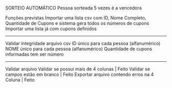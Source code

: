 SORTEIO AUTOMÁTICO
Pessoa sorteada 5 vezes é a vencedora

Funções previstas
Importar uma lista csv com ID, Nome Completo, Quantidade de Cupons e sistema gera todos os números de cupons
Importar uma lista já com cupons definidos











--------------------
Validar integridade arquivo csv
ID único para cada pessoa (alfanumérico)
NOME único para cada pessoa (alfanumérico)
Quantidade de cupons informadas tem ser número

-------------------
Validar arquivo
  Validar se possui mais de 4 colunas         | Feito
  Validar se campos estão em branco           | Feito
  Exportar arquivo contendo erros na 4 Coluna | Feito
